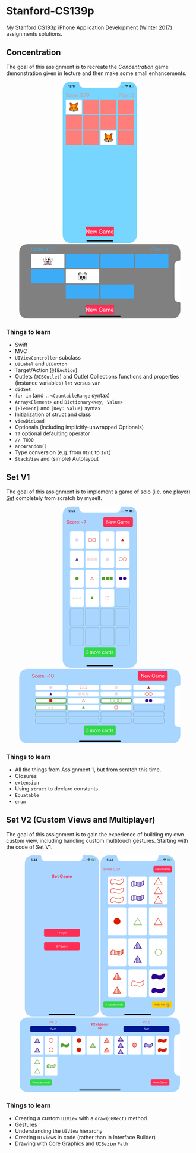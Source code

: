 # Stanford-CS139p

My [Stanford CS193p](https://cs193p.sites.stanford.edu) iPhone Application Development ([Winter 2017](https://itunes.apple.com/us/course/developing-ios-11-apps-with-swift/id1309275316)) assignments solutions.

## Concentration

The goal of this assignment is to recreate the *Concentration* game demonstration given in lecture and then make some small enhancements.

<p align="center">
    <img width="200px" src="Screenshots/concentration-portrait.png" alt="concentration-portrait"/>
    <img height="200px" src="Screenshots/concentration-landscape.png" alt="concentration-landscape"/>
</p>

### Things to learn

- Swift
- MVC
- ```UIViewController``` subclass
- ```UILabel``` and ```UIButton```
- Target/Action (```@IBAction```)
- Outlets (```@IBOutlet```) and Outlet Collections functions and properties (instance variables) ```let``` versus ```var```
- ```didSet```
- ```for in``` (and ```..<CountableRange``` syntax)
- ```Array<Element>``` and ```Dictionary<Key, Value>```
- ```[Element]``` and ```[Key: Value]``` syntax
- Initialization of struct and class
- ```viewDidLoad```
- Optionals (including implicitly-unwrapped Optionals)
- ```??``` optional defaulting operator
- ```// TODO```
- ```arc4random()```
- Type conversion (e.g. from ```UInt``` to ```Int```)
- ```StackView``` and (simple) Autolayout

## Set V1

The goal of this assignment is to implement a game of solo (i.e. one player) [Set](https://en.wikipedia.org/wiki/Set_(card_game)) completely from scratch by myself.

<p align="center">
    <img width="200px" src="Screenshots/setv1-portrait.png" alt="setv1-portrait"/>
    <img height="200px" src="Screenshots/setv1-landscape.png" alt="setv1-landscape"/>
</p>

### Things to learn

- All the things from Assignment 1, but from scratch this time. 
- Closures
- ```extension```
- Using ```struct``` to declare constants
- ```Equatable```
- ```enum```

## Set V2 (Custom Views and Multiplayer)

The goal of this assignment is to gain the experience of building my own custom view, including handling custom multitouch gestures.
Starting with the code of Set V1.

<p align="center">
    <img width="200px" src="Screenshots/setv2-portrait-initial.png" alt="setv2-portrait-initial"/>
    <img width="200px" src="Screenshots/setv2-portrait-1p.png" alt="setv2-portrait-1p"/>
    <img height="200px" src="Screenshots/setv2-landscape-2p.png" alt="setv2-landscape-2p"/>
</p>

### Things to learn

- Creating a custom ```UIView``` with a ```draw(CGRect)``` method
- Gestures
- Understanding the ```UIView``` hierarchy
- Creating ```UIView```s in code (rather than in Interface Builder)
- Drawing with Core Graphics and ```UIBezierPath```